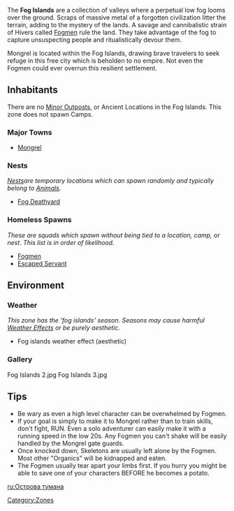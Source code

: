 The **Fog Islands** are a collection of valleys where a perpetual low
fog looms over the ground. Scraps of massive metal of a forgotten
civilization litter the terrain, adding to the mystery of the lands. A
savage and cannibalistic strain of Hivers called
[Fogmen](02%20-%20Projects%20&%20Wikis/Kenshi/Kenshi%20Wiki/Kenshi%20Wiki%20Template/Fogmen.md "wikilink") rule the land. They take advantage of the
fog to capture unsuspecting people and ritualistically devour them.

Mongrel is located within the Fog Islands, drawing brave travelers to
seek refuge in this free city which is beholden to no empire. Not even
the Fogmen could ever overrun this resilient settlement.

## Inhabitants

There are no [Minor Outposts](Minor_Outposts.md "wikilink"), or Ancient
Locations in the Fog Islands. This zone does not spawn Camps.

### Major Towns

- [Mongrel](Mongrel.md "wikilink")

### Nests

[*Nests*](Nest.md "wikilink")*are temporary locations which can spawn
randomly and typically belong to [Animals](Fauna.md "wikilink").*

- [Fog Deathyard](Fog_Deathyard.md "wikilink")

### Homeless Spawns

*These are squads which spawn without being tied to a location, camp, or
nest. This list is in order of likelihood.*

- [Fogmen](02%20-%20Projects%20&%20Wikis/Kenshi/Kenshi%20Wiki/Kenshi%20Wiki%20Template/Fogmen.md "wikilink")
- [Escaped Servant](Escaped_Servant.md "wikilink")

## Environment

### Weather

*This zone has the 'fog islands' season. Seasons may cause harmful
[Weather Effects](Weather_Effects.md "wikilink") or be purely aesthetic.*

- Fog islands weather effect (aesthetic)

### Gallery

Fog Islands 2.jpg Fog Islands 3.jpg

## Tips

- Be wary as even a high level character can be overwhelmed by Fogmen.
- If your goal is simply to make it to Mongrel rather than to train
  skills, don't fight, RUN. Even a solo adventurer can easily make it
  with a running speed in the low 20s. Any Fogmen you can't shake will
  be easily handled by the Mongrel gate guards.
- Once knocked down, Skeletons are usually left alone by the Fogmen.
  Most other "Organics" will be kidnapped and eaten.
- The Fogmen usually tear apart your limbs first. If you hurry you might
  be able to save one of your characters BEFORE he becomes a potato.

[ru:Острова тумана](ru:Острова_тумана "wikilink")

[Category:Zones](Category:Zones "wikilink")